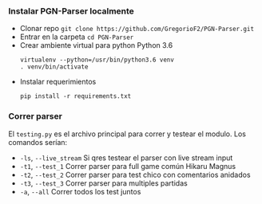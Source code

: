 
### Instalar PGN-Parser localmente

* Clonar repo
  `git clone https://github.com/GregorioF2/PGN-Parser.git`
* Entrar en la carpeta
  `cd PGN-Parser`  
* Crear ambiente virtual para python Python 3.6
  ```
  virtualenv --python=/usr/bin/python3.6 venv
  . venv/bin/activate
  ```
* Instalar requerimientos
  ```
  pip install -r requirements.txt
  ```

### Correr parser
  El `testing.py` es el archivo principal para correr y testear el modulo.
  Los comandos serían:
  * `-ls`, `--live_stream`  Si qres testear el parser con live stream input
  * `-t1`, `--test_1`       Correr parser para full game común Hikaru Magnus
  * `-t2`, `--test_2`       Correr parser para test chico con comentarios anidados
  * `-t3`, `--test_3`       Correr parser para multiples partidas
  * `-a`, `--all`           Correr todos los test juntos
